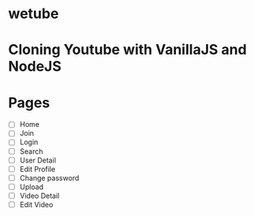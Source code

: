 # wetube
# Cloning Youtube with VanillaJS and NodeJS

# Pages
  - [ ] Home
  - [ ] Join
  - [ ] Login
  - [ ] Search
  - [ ] User Detail
  - [ ] Edit Profile
  - [ ] Change password
  - [ ] Upload
  - [ ] Video Detail
  - [ ] Edit Video